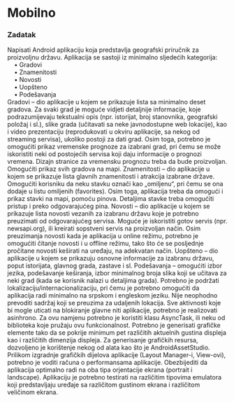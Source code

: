 # Mobilno

### Zadatak

Napisati Android aplikaciju koja predstavlja geografski priručnik za proizvoljnu 
državu. Aplikacija se sastoji iz minimalno sljedećih kategorija:  
&nbsp;&nbsp;&nbsp;&nbsp;• Gradovi  
&nbsp;&nbsp;&nbsp;&nbsp;• Znamenitosti  
&nbsp;&nbsp;&nbsp;&nbsp;• Novosti  
&nbsp;&nbsp;&nbsp;&nbsp;• Uopšteno  
&nbsp;&nbsp;&nbsp;&nbsp;• Podešavanja  
Gradovi – dio aplikacije u kojem se prikazuje lista sa minimalno deset gradova. Za 
svaki grad je moguće vidjeti detaljnije informacije, koje podrazumijevaju tekstualni opis (npr. 
istorijat, broj stanovnika, geografski položaj i sl.), slike grada (učitavati sa neke javnodostupne web lokacije), kao i video prezentaciju (reprodukovati u okviru  aplikacije, sa nekog 
od streaming servisa), ukoliko postoji za dati grad. Osim toga, potrebno je omogućiti prikaz 
vremenske prognoze za izabrani grad, pri čemu se može iskoristiti neki od postojećih servisa 
koji daju informacije o prognozi vremena. Dizajn stranice za vremensku prognozu treba da 
bude proizvoljan. Omogućiti prikaz svih gradova na mapi. 
Znamenitosti – dio aplikacije u kojem se prikazuje lista glavnih znamenitosti i 
atrakcija izabrane države. Omogućiti korisniku da neku stavku označi kao „omiljenu“, pri 
čemu se ona dodaje u listu omiljenih (favorites). Osim toga, aplikacija treba da omogući i 
prikaz stavki na mapi, pomoću pinova. Detaljima stavke treba omogućiti pristup i preko 
odgovarajućeg pina. 
Novosti – dio aplikacije u kojem se prikazuje lista novosti vezanih za izabranu državu 
koje je potrebno preuzimati od odgovarajućeg servisa. Moguće je iskoristiti gotov servis 
(npr. newsapi.org), ili kreirati sopstveni servis na proizvoljan način. Osim preuzimanja 
novosti kada je aplikacija u online režimu, potrebno je omogućiti čitanje novosti i u offline 
režimu, tako što će se posljednje pročitane novosti keširati na uređaju, na adekvatan način. 
Uopšteno – dio aplikacije u kojem se prikazuju osnovne informacije za izabranu 
državu, poput istorijata, glavnog grada, zastave i sl. 
Podešavanja – omogućiti izbor jezika, podešavanje keširanja, izbor minimalnog broja 
slika koji se učitava za neki grad (kada se korisnik nalazi u detaljima grada). 
Potrebno je podržati lokalizaciju/internacionalizaciju, pri čemu je potrebno omogućiti 
da aplikacija radi minimalno na srpskom i engleskom jeziku. Nije neophodno prevoditi 
sadržaj koji se preuzima za udaljenih lokacija. 
Sve aktivnosti koje bi mogle uticati na blokiranje glavne niti aplikacije, potrebno je 
realizovati asinhrono. Za ovu namjenu potrebno je koristiti klasu AsyncTask, ili neku od 
biblioteka koje pružaju ovu funkcionalnost. 
Potrebno je generisati grafičke elemente tako da se pokrije minimum pet različitih 
aktuelnih gustina displeja kao i različitih dimenzija displeja. Za generisanje grafičkih resursa, 
dozvoljeno je korištenje nekog od alata kao što je AndroidAssetStudio. Prilikom izgradnje 
grafičkih dijelova aplikacije (Layout Manager-i, View-ovi), potrebno je voditi računa o 
performansama aplikacije. Obezbijediti da aplikacija optimalno radi na oba tipa orjentacije 
ekrana (portrait i landscape). 
Aplikaciju je potrebno testirati na različitim tipovima emulatora koji predstavljaju 
uređaje sa različitom gustinom ekrana i različitom veličinom ekrana.
